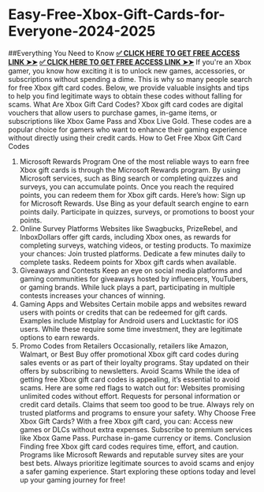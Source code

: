 # Easy-Free-Xbox-Gift-Cards-for-Everyone-2024-2025

##Everything You Need to Know
**[✅ CLICK HERE TO GET FREE ACCESS LINK ➤➤](https://samnus.xyz/Free%20xbox%20gift%20card/)**
**[✅ CLICK HERE TO GET FREE ACCESS LINK ➤➤](https://samnus.xyz/Free%20xbox%20gift%20card/)**
If you're an Xbox gamer, you know how exciting it is to unlock new games, accessories, or subscriptions without spending a dime. This is why so many people search for free Xbox gift card codes. Below, we provide valuable insights and tips to help you find legitimate ways to obtain these codes without falling for scams.
What Are Xbox Gift Card Codes?
Xbox gift card codes are digital vouchers that allow users to purchase games, in-game items, or subscriptions like Xbox Game Pass and Xbox Live Gold. These codes are a popular choice for gamers who want to enhance their gaming experience without directly using their credit cards.
How to Get Free Xbox Gift Card Codes
1.	Microsoft Rewards Program
One of the most reliable ways to earn free Xbox gift cards is through the Microsoft Rewards program. By using Microsoft services, such as Bing search or completing quizzes and surveys, you can accumulate points. Once you reach the required points, you can redeem them for Xbox gift cards. Here’s how:
Sign up for Microsoft Rewards.
Use Bing as your default search engine to earn points daily.
Participate in quizzes, surveys, or promotions to boost your points.
2.	Online Survey Platforms
Websites like Swagbucks, PrizeRebel, and InboxDollars offer gift cards, including Xbox ones, as rewards for completing surveys, watching videos, or testing products. To maximize your chances:
Join trusted platforms.
Dedicate a few minutes daily to complete tasks.
Redeem points for Xbox gift cards when available.
3.	Giveaways and Contests
Keep an eye on social media platforms and gaming communities for giveaways hosted by influencers, YouTubers, or gaming brands. While luck plays a part, participating in multiple contests increases your chances of winning.
4.	Gaming Apps and Websites
Certain mobile apps and websites reward users with points or credits that can be redeemed for gift cards. Examples include Mistplay for Android users and Lucktastic for iOS users. While these require some time investment, they are legitimate options to earn rewards.
5.	Promo Codes from Retailers
Occasionally, retailers like Amazon, Walmart, or Best Buy offer promotional Xbox gift card codes during sales events or as part of their loyalty programs. Stay updated on their offers by subscribing to newsletters.
Avoid Scams
While the idea of getting free Xbox gift card codes is appealing, it’s essential to avoid scams. Here are some red flags to watch out for:
Websites promising unlimited codes without effort.
Requests for personal information or credit card details.
Claims that seem too good to be true.
Always rely on trusted platforms and programs to ensure your safety.
Why Choose Free Xbox Gift Cards?
With a free Xbox gift card, you can:
Access new games or DLCs without extra expenses.
Subscribe to premium services like Xbox Game Pass.
Purchase in-game currency or items.
Conclusion
Finding free Xbox gift card codes requires time, effort, and caution. Programs like Microsoft Rewards and reputable survey sites are your best bets. Always prioritize legitimate sources to avoid scams and enjoy a safer gaming experience.
Start exploring these options today and level up your gaming journey for free!

